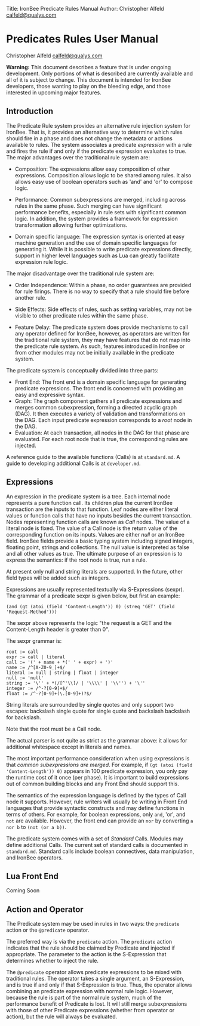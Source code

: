Title:  IronBee Predicate Rules Manual
Author: Christopher Alfeld <calfeld@qualys.com>

Predicates Rules User Manual
============================

Christopher Alfeld <calfeld@qualys.com><br>

**Warning:** This document describes a feature that is under ongoing development.  Only portions of what is described are currently available and all of it is subject to change.  This document is intended for IronBee developers, those wanting to play on the bleeding edge, and those interested in upcoming major features.

Introduction
------------

The Predicate Rule system provides an alternative rule injection system for IronBee.  That is, it provides an alternative way to determine which rules should fire in a phase and does not change the metadata or actions available to rules.  The system associates a predicate *expression* with a rule and fires the rule if and only if the predicate expression evaluates to true.  The major advantages over the traditional rule system are:

* Composition: The expressions allow easy composition of other expressions.  Composition allows logic to be shared among rules.  It also allows easy use of boolean operators such as 'and' and 'or' to compose logic.

* Performance: Common subexpressions are merged, including across rules in the same phase.  Such merging can have significant performance benefits, especially in rule sets with significant common logic.  In addition, the system provides a framework for expression transformation allowing further optimizations.

* Domain specific language: The expression syntax is oriented at easy machine generation and the use of domain specific languages for generating it.  While it is possible to write predicate expressions directly, support in higher level languages such as Lua can greatly facilitate expression rule logic.

The major disadvantage over the traditional rule system are:

* Order Independence: Within a phase, no order guarantees are provided for rule firings.  There is no way to specify that a rule should fire before another rule.

* Side Effects: Side effects of rules, such as setting variables, may not be visible to other predicate rules within the same phase.

* Feature Delay: The predicate system does provide mechanisms to call any operator defined for IronBee, however, as operators are written for the traditional rule system, they may have features that do not map into the predicate rule system.  As such, features introduced in IronBee or from other modules may not be initially available in the predicate system.

The predicate system is conceptually divided into three parts:

* Front End: The front end is a domain specific language for generating predicate expressions.  The front end is concerned with providing an easy and expressive syntax.
* Graph: The graph component gathers all predicate expressions and merges common subexpression, forming a directed acyclic graph (DAG).  It then executes a variety of validation and transformations on the DAG.  Each input predicate expression corresponds to a *root* node in the DAG.
* Evaluation: At each transaction, all nodes in the DAG for that phase are evaluated.  For each root node that is true, the corresponding rules are injected.

A reference guide to the available functions (Calls) is at `standard.md`.  A guide to developing additional Calls is at `developer.md`.

Expressions
-----------

An expression in the predicate system is a tree.  Each internal node represents a pure function call.  Its children plus the current IronBee transaction are the inputs to that function.  Leaf nodes are either literal values or function calls that have no inputs besides the current transaction.  Nodes representing function calls are known as *Call* nodes.  The value of a literal node is fixed.  The value of a Call node is the return value of the corresponding function on its inputs.  Values are either *null* or an IronBee field.  IronBee fields provide a basic typing system including signed integers, floating point, strings and collections.  The null value is interpreted as false and all other values as true.  The ultimate purpose of an expression is to express the semantics: if the root node is true, run a rule.

At present only null and string literals are supported.  In the future, other field types will be added such as integers.

Expressions are usually represented textually via S-Expressions (sexpr).  The grammar of a predicate sexpr is given below, but first an example:

    (and (gt (atoi (field 'Content-Length')) 0) (streq 'GET' (field 'Request-Method')))

The sexpr above represents the logic "the request is a GET and the Content-Length header is greater than 0".

The sexpr grammar is:

    root := call
    expr := call | literal
    call := '(' + name + *(' ' + expr) + ')'
    name := /^[A-Z0-9_]+$/
    literal := null | string | float | integer
    null := 'null'
    string := '\'' + *(/[^'\\]/ | '\\\\' | '\\'') + '\''
    integer := /^-?[0-9]+$/
    float := /^-?[0-9]+(\.[0-9]+)?$/

String literals are surrounded by single quotes and only support two escapes: backslash single quote for single quote and backslash backslash for backslash.

Note that the root must be a Call node.

The actual parser is not quite as strict as the grammar above: it allows for additional whitespace except in literals and names.

The most important performance consideration when using expressions is that *common subexpressions are merged*.  For example, if `(gt (atoi (field 'Content-Length')) 0)` appears in 100 predicate expression, you only pay the runtime cost of it once (per phase).  It is important to build expressions out of common building blocks and any Front End should support this.

The semantics of the expression language is defined by the types of Call node it supports.  However, rule writers will usually be writing in Front End languages that provide syntactic constructs and may define functions in terms of others.  For example, for boolean expressions, only `and`, 'or', and `not` are available.  However, the front end can provide an `nor` by converting `a nor b` to `(not (or a b))`.

The predicate system comes with a set of *Standard* Calls.  Modules may define additional Calls.  The current set of standard calls is documented in `standard.md`.  Standard calls include boolean connectives, data manipulation, and IronBee operators.

Lua Front End
-------------

Coming Soon

Action and Operator
-------------------

The Predicate system may be used in rules in two ways: the `predicate` action or the `@predicate` operator.

The preferred way is via the `predicate` action.  The `predicate` action indicates that the rule should be claimed by Predicate and injected if appropriate.  The parameter to the action is the S-Expression that determines whether to inject the rule.

The `@predicate` operator allows predicate expressions to be mixed with traditional rules.  The operator takes a single argument, an S-Expression, and is true if and only if that S-Expression is true.  Thus, the operator allows combining an predicate expression with normal rule logic.  However, because the rule is part of the normal rule system, much of the performance benefit of Predicate is lost.  It will still merge subexpressions with those of other Predicate expressions (whether from operator or action), but the rule will always be evaluated.
